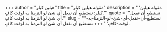 +++
author = "هيلين كيلر"
title = "مقولة هيلين كيلر"
description = '''مقولة هيلين كيلر: نستطيع أن نفعل أي شئ لو التزمنا به لوقت كافٍ.'''
quote = '''نستطيع أن نفعل أي شئ لو التزمنا به لوقت كافٍ.'''
slug = '''نستطيع-أن-نفعل-أي-شئ-لو-التزمنا-به-لوقت-كافٍ'''
+++
نستطيع أن نفعل أي شئ لو التزمنا به لوقت كافٍ.
